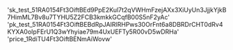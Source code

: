 
'sk_test_51RA0154Ft3OiftBEd9PpE2Kul7t2qVWHmFzejAXx3XiUyUn3JjjkYjkB7HimML7Bv8u7TYHU5Z2FCB3kmkkGCqfB00S5nF2yAc'
'pk_test_51RA0154Ft3OiftBEBdRpJAIRlRHPws30OrFnt6a8DBRDrCHT0dRv4KYXA0oIpFErU1Q3wYhyiae79m4UxUEFTy5R00vD5wDRHa'
'price_1RdiTU4Ft3OiftBENmAiWovw'

